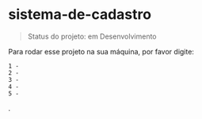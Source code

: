 # sistema-de-cadastro

> Status do projeto: em Desenvolvimento

Para rodar esse projeto na sua máquina, por favor digite:

```
1 -
2 -
3 -
4 -
5 -
```
.

